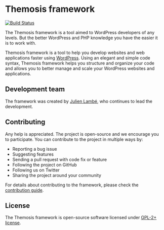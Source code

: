 Themosis framework
==================

[![Build Status](https://travis-ci.org/themosis/themosis.svg?branch=dev)](https://travis-ci.org/themosis/themosis)

The Themosis framework is a tool aimed to WordPress developers of any levels. But the better WordPress and PHP knowledge you have the easier it is to work with.

Themosis framework is a tool to help you develop websites and web applications faster using [WordPress](https://wordpress.org). Using an elegant and simple code syntax, Themosis framework helps you structure and organize your code and allows you to better manage and scale your WordPress websites and applications.

Development team
----------------
The framework was created by [Julien Lambé](http://www.themosis.com/), who continues to lead the development.

Contributing
------------
Any help is appreciated. The project is open-source and we encourage you to participate. You can contribute to the project in multiple ways by:

- Reporting a bug issue
- Suggesting features
- Sending a pull request with code fix or feature
- Following the project on GitHub
- Following us on Twitter
- Sharing the project around your community

For details about contributing to the framework, please check the [contribution guide](http://framework.themosis.com/docs/contributing/).

License
-------
The Themosis framework is open-source software licensed under [GPL-2+ license](http://www.gnu.org/licenses/gpl-2.0.html).
